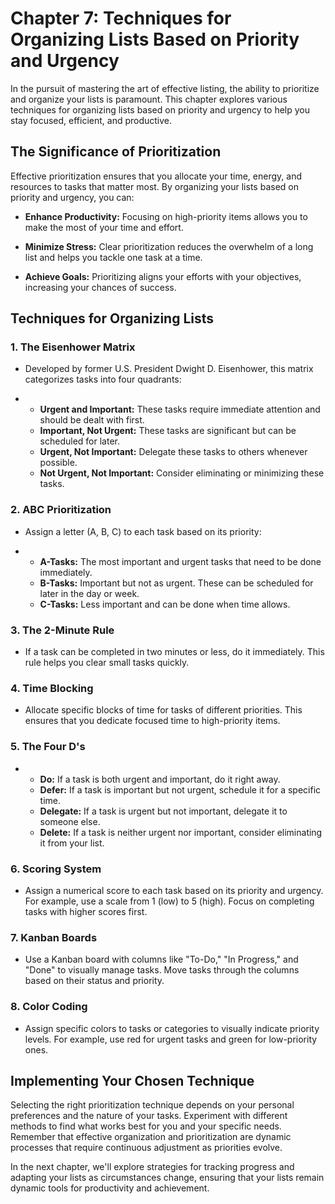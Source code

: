 Chapter 7: Techniques for Organizing Lists Based on Priority and Urgency
========================================================================

In the pursuit of mastering the art of effective listing, the ability to prioritize and organize your lists is paramount. This chapter explores various techniques for organizing lists based on priority and urgency to help you stay focused, efficient, and productive.

The Significance of Prioritization
----------------------------------

Effective prioritization ensures that you allocate your time, energy, and resources to tasks that matter most. By organizing your lists based on priority and urgency, you can:

* **Enhance Productivity:** Focusing on high-priority items allows you to make the most of your time and effort.

* **Minimize Stress:** Clear prioritization reduces the overwhelm of a long list and helps you tackle one task at a time.

* **Achieve Goals:** Prioritizing aligns your efforts with your objectives, increasing your chances of success.

Techniques for Organizing Lists
-------------------------------

### 1. **The Eisenhower Matrix**

* Developed by former U.S. President Dwight D. Eisenhower, this matrix categorizes tasks into four quadrants:

*
  * **Urgent and Important:** These tasks require immediate attention and should be dealt with first.
  * **Important, Not Urgent:** These tasks are significant but can be scheduled for later.
  * **Urgent, Not Important:** Delegate these tasks to others whenever possible.
  * **Not Urgent, Not Important:** Consider eliminating or minimizing these tasks.

### 2. **ABC Prioritization**

* Assign a letter (A, B, C) to each task based on its priority:

*
  * **A-Tasks:** The most important and urgent tasks that need to be done immediately.
  * **B-Tasks:** Important but not as urgent. These can be scheduled for later in the day or week.
  * **C-Tasks:** Less important and can be done when time allows.

### 3. **The 2-Minute Rule**

* If a task can be completed in two minutes or less, do it immediately. This rule helps you clear small tasks quickly.

### 4. **Time Blocking**

* Allocate specific blocks of time for tasks of different priorities. This ensures that you dedicate focused time to high-priority items.

### 5. **The Four D's**

*
  * **Do:** If a task is both urgent and important, do it right away.
  * **Defer:** If a task is important but not urgent, schedule it for a specific time.
  * **Delegate:** If a task is urgent but not important, delegate it to someone else.
  * **Delete:** If a task is neither urgent nor important, consider eliminating it from your list.

### 6. **Scoring System**

* Assign a numerical score to each task based on its priority and urgency. For example, use a scale from 1 (low) to 5 (high). Focus on completing tasks with higher scores first.

### 7. **Kanban Boards**

* Use a Kanban board with columns like "To-Do," "In Progress," and "Done" to visually manage tasks. Move tasks through the columns based on their status and priority.

### 8. **Color Coding**

* Assign specific colors to tasks or categories to visually indicate priority levels. For example, use red for urgent tasks and green for low-priority ones.

Implementing Your Chosen Technique
----------------------------------

Selecting the right prioritization technique depends on your personal preferences and the nature of your tasks. Experiment with different methods to find what works best for you and your specific needs. Remember that effective organization and prioritization are dynamic processes that require continuous adjustment as priorities evolve.

In the next chapter, we'll explore strategies for tracking progress and adapting your lists as circumstances change, ensuring that your lists remain dynamic tools for productivity and achievement.
